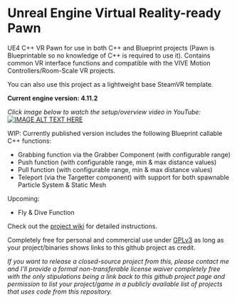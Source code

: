 # Unreal Engine Virtual Reality-ready Pawn

UE4 C++ VR Pawn for use in both C++ and Blueprint projects (Pawn is Blueprintable so no knowledge of C++ is required to use it). Contains common VR interface functions and compatible with the VIVE Motion Controllers/Room-Scale VR projects.

You can also use this project as a lightweight base SteamVR template.

**Current engine version: 4.11.2**

*Click image below to watch the setup/overview video in YouTube:*
[![IMAGE ALT TEXT HERE](https://img.youtube.com/vi/QFaPWG1H8TM/0.jpg)](https://www.youtube.com/watch?v=QFaPWG1H8TM?vq=hd1080)

WIP: Currently published version includes the following Blueprint callable C++ functions:
  - Grabbing function via the Grabber Component (with configurable range)
  - Push function (with configurable range, min & max distance values)
  - Pull function (with configurable range, min & max distance values)
  - Teleport (via the Targetter component) with support for both spawnable Particle System & Static Mesh

Upcoming:
  - Fly & Dive Function

Check out the [project wiki](https://github.com/1runeberg/VR_CPP/wiki) for detailed instructions.

Completely free for personal and commercial use under [GPLv3](http://www.gnu.org/licenses/gpl-3.0.en.html) as long as your project/binaries shows links to this github project as credit. 

_If you want to release a closed-source project from this, please contact me and I'll provide a formal non-transferable license waiver completely free with the only stipulations being a link back to this github project page and permission to list your project/game in a publicly available list of projects that uses code from this repository._
